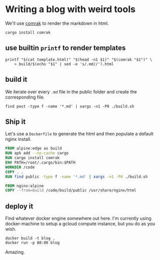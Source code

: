 # Writing a blog with weird tools

We'll use [comrak](https://github.com/kivikakk/comrak) to render the markdown in html.

```
cargo install comrak
```

## use builtin `printf` to render templates

```
printf "$(cat template.html)" "$(head -n1 $1)" "$(comrak "$1")" \
    > build/$(echo "$1" | sed -e 's/.md//').html
```

## build it

We iterate over every `.md` file in the public folder and create the corresponding file.

```
find post -type f -name '*.md' | xargs -n1 -P0 ./build.sh
```

## Ship it

Let's use a `Dockerfile` to generate the html and then populate a default nginx install.

```Dockerfile
FROM alpine:edge as build
RUN apk add --no-cache cargo
RUN cargo install comrak
ENV PATH=/root/.cargo/bin:$PATH
WORKDIR /code
COPY . .
RUN find public -type f -name '*.md' | xargs -n1 -P0 ./build.sh

FROM nginx:alpine
COPY --from=build /code/build/public /usr/share/nginx/html
```

## deploy it

Find whatever docker engine somewhere out here.
I'm currently using docker-machine to setup a gcloud compute instance, but you do as you wish.

    docker build -t blog .
    docker run -p 80:80 blog

Amazing.

